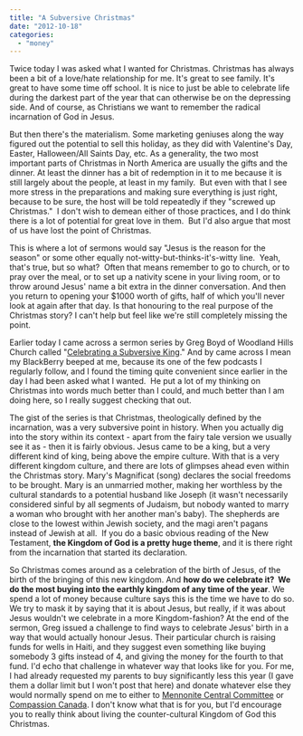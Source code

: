 ```yaml
---
title: "A Subversive Christmas"
date: "2012-10-18"
categories: 
  - "money"
---
```


Twice today I was asked what I wanted for Christmas. Christmas has always been a bit of a love/hate relationship for me. It's great to see family. It's great to have some time off school. It is nice to just be able to celebrate life during the darkest part of the year that can otherwise be on the depressing side. And of course, as Christians we want to remember the radical incarnation of God in Jesus.

But then there's the materialism. Some marketing geniuses along the way figured out the potential to sell this holiday, as they did with Valentine's Day, Easter, Halloween/All Saints Day, etc. As a generality, the two most important parts of Christmas in North America are usually the gifts and the dinner. At least the dinner has a bit of redemption in it to me because it is still largely about the people, at least in my family.  But even with that I see more stress in the preparations and making sure everything is just right, because to be sure, the host will be told repeatedly if they "screwed up Christmas."  I don't wish to demean either of those practices, and I do think there is a lot of potential for great love in them.  But I'd also argue that most of us have lost the point of Christmas.

<!--more-->This is where a lot of sermons would say "Jesus is the reason for the season" or some other equally not-witty-but-thinks-it's-witty line.  Yeah, that's true, but so what?  Often that means remember to go to church, or to pray over the meal, or to set up a nativity scene in your living room, or to throw around Jesus' name a bit extra in the dinner conversation. And then you return to opening your $1000 worth of gifts, half of which you'll never look at again after that day. Is that honouring to the real purpose of the Christmas story? I can't help but feel like we're still completely missing the point.

Earlier today I came across a sermon series by Greg Boyd of Woodland Hills Church called "[Celebrating a Subversive King](http://whchurch.org/sermons-media/sermon-series/subversive-christmas "Subversive Christmas podcasts from Woodland Hills Church")." And by came across I mean my BlackBerry beeped at me, because its one of the few podcasts I regularly follow, and I found the timing quite convenient since earlier in the day I had been asked what I wanted.  He put a lot of my thinking on Christmas into words much better than I could, and much better than I am doing here, so I really suggest checking that out.

The gist of the series is that Christmas, theologically defined by the incarnation, was a very subversive point in history. When you actually dig into the story within its context - apart from the fairy tale version we usually see it as - then it is fairly obvious. Jesus came to be a king, but a very different kind of king, being above the empire culture. With that is a very different kingdom culture, and there are lots of glimpses ahead even within the Christmas story. Mary's Magnificat (song) declares the social freedoms to be brought. Mary is an unmarried mother, making her worthless by the cultural standards to a potential husband like Joseph (it wasn't necessarily considered sinful by all segments of Judaism, but nobody wanted to marry a woman who brought with her another man's baby). The shepherds are close to the lowest within Jewish society, and the magi aren't pagans instead of Jewish at all.  If you do a basic obvious reading of the New Testament, **the Kingdom of God is a pretty huge theme**, and it is there right from the incarnation that started its declaration.

So Christmas comes around as a celebration of the birth of Jesus, of the birth of the bringing of this new kingdom. And **how do we celebrate it?  We do the most buying into the earthly kingdom of any time of the year**. We spend a lot of money because culture says this is the time we have to do so. We try to mask it by saying that it is about Jesus, but really, if it was about Jesus wouldn't we celebrate in a more Kingdom-fashion? At the end of the sermon, Greg issued a challenge to find ways to celebrate Jesus' birth in a way that would actually honour Jesus. Their particular church is raising funds for wells in Haiti, and they suggest even something like buying somebody 3 gifts instead of 4, and giving the money for the fourth to that fund. I'd echo that challenge in whatever way that looks like for you. For me, I had already requested my parents to buy significantly less this year (I gave them a dollar limit but I won't post that here) and donate whatever else they would normally spend on me to either to [Mennonite Central Committee](http://mcccanada.ca/ "MCC Canada Website") or [Compassion Canada](https://www.compassion.ca/ "Compassion Canada"). I don't know what that is for you, but I'd encourage you to really think about living the counter-cultural Kingdom of God this Christmas.
